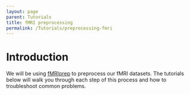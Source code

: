 ```yaml
---
layout: page
parent: Tutorials
title: fMRI preprocessing
permalink: /Tutorials/preprocessing-fmri
---
```


# Introduction
We will be using [fMRIprep](https://fmriprep.org/en/stable/) to preprocess our fMRI datasets.  The tutorials below will walk you through each step of this process and how to troubleshoot common problems.
